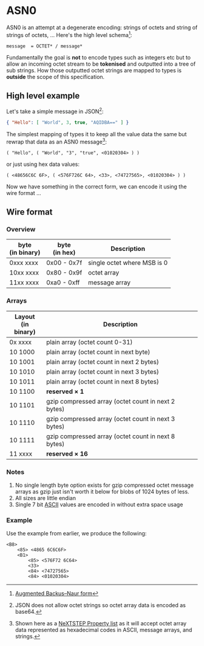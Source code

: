 # ASN0

ASN0 is an attempt at a degenerate encoding: strings of octets and string of strings of octets, ... Here's the high level schema[^abnf]:

```abnf
message  = OCTET* / message*
```

Fundamentally the goal is **not** to encode types such as integers etc but to allow an incoming octet stream to be **tokenised** and outputted into a tree of sub strings. How those outputted octet strings are mapped to types is **outside** the scope of this specification.


## High level example

Let's take a simple message in JSON[^base64]:

```json
{ "Hello": [ "World", 3, true, "AQIDBA==" ] }
```
The simplest mapping of types it to keep all the value data the same but rewrap that data as an ASN0 message[^plist]:

```source.plist
( "Hello", ( "World", "3", "true", <01020304> ) )
```


or just using hex data values:

```source.plist
( <48656C6C 6F>, ( <576F726C 64>, <33>, <74727565>, <01020304> ) )
```

Now we have something in the correct form, we can encode it using the wire format ...

## Wire format

### Overview

byte<br>(in binary) | byte<br>(in hex) | Description
------------------- | ---------------- | -----------
0xxx xxxx           | 0x00 - 0x7f      | single octet where MSB is 0
10xx xxxx           | 0x80 - 0x9f      | octet array
11xx xxxx           | 0xa0 - 0xff      | message array

### Arrays


Layout<br>(in binary) | Description
--------------------- | -----------
0x xxxx | plain array (octet count 0-31)
10 1000 | plain array (octet count in next byte)
10 1001 | plain array (octet count in next 2 bytes)
10 1010 | plain array (octet count in next 3 bytes)
10 1011 | plain array (octet count in next 8 bytes)
10 1100 | **reserved &times; 1**
10 1101 | gzip compressed array (octet count in next 2 bytes)
10 1110 | gzip compressed array (octet count in next 3 bytes)
10 1111 | gzip compressed array (octet count in next 8 bytes)
11 xxxx | **reserved &times; 16**


### Notes

1. No single length byte option exists for gzip compressed octet message arrays as gzip just isn't worth it below for blobs of 1024 bytes of less.
2. All sizes are little endian
3. Single 7 bit [ASCII](https://en.wikipedia.org/wiki/ASCII) values are encoded in without extra space usage


### Example

Use the example from earlier, we produce the following:

```
<B8>
    <85> <4865 6C6C6F>
    <B1>
        <85> <576F72 6C64>
        <33>
        <84> <74727565>
        <84> <01020304>
```


[^abnf]: [Augmented Backus–Naur form](https://en.wikipedia.org/wiki/Augmented_Backus–Naur_form)


[^base64]: JSON does not allow octet strings so octet array data is encoded as base64.

[^plist]: Shown here as a [NeXTSTEP Property list](https://en.wikipedia.org/wiki/Property_list#NeXTSTEP) as it will accept octet array data represented as hexadecimal codes in ASCII, message arrays, and strings.
